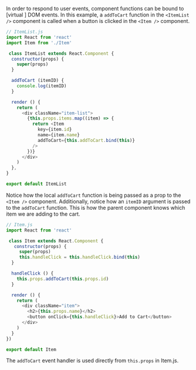 In order to respond to user events, component functions can be bound to [virtual ] DOM events. In this example, a `addToCart` function in the `<ItemList />` component is called when a button is clicked in the `<Item />` component.

```js
// ItemList.js
import React from 'react'
import Item from './Item'

 class ItemList extends React.Component {
  constructor(props) {
    super(props)
  }

  addToCart (itemID) {
    console.log(itemID)
  }

  render () {
    return (
      <div className="item-list">
        {this.props.items.map((item) => {
          return <Item
            key={item.id}
            name={item.name}
            addToCart={this.addToCart.bind(this)}
          />
        })}
      </div>
    )
  },
}

export default ItemList
```

Notice how the local `addToCart` function is being passed as a prop to the `<Item />` component. Additionally, notice how an `itemID` argument is passed to the `addToCart` function. This is how the parent component knows which item we are adding to the cart.

```js
// Item.js
import React from 'react'

 class Item extends React.Component {
   constructor(props) {
     super(props)
     this.handleClick = this.handleClick.bind(this)
  }

  handleClick () {
    this.props.addToCart(this.props.id)
  }

  render () {
    return (
      <div className="item">
        <h2>{this.props.name}</h2>
        <button onClick={this.handleClick}>Add to Cart</button>
      </div>
    )
  }
})

export default Item
```

The `addToCart` event handler is used directly from `this.props` in Item.js.

